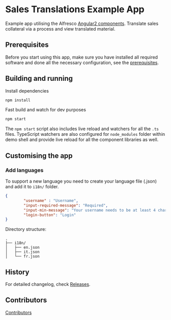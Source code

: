 # Sales Translations Example App

Example app utilising the Alfresco [Angular2 components](https://github.com/Alfresco/alfresco-ng2-components). Translate sales collateral via a process and view translated material.

## Prerequisites

Before you start using this app, make sure you have installed all required software and done all the 
necessary configuration, see the [prerequisites](PREREQUISITES.md).

## Building and running

Install dependencies

```sh
npm install
```

Fast build and watch for dev purposes

```sh
npm start
```

The `npm start` script also includes live reload and watchers for all the `.ts` files.
TypeScript watchers are also configured for `node_modules` folder within demo shell
and provide live reload for all the component libraries as well.

## Customising the app

### Add languages
To support a new language you need to create your language file (.json) and add it to `i18n/` folder.

```json
{
        "username" : "Username",
        "input-required-message": "Required",
        "input-min-message": "Your username needs to be at least 4 characters.",
        "login-button": "Login"
}
```

Directory structure:
```
.
├── i18n/
│   ├── en.json
│   ├── it.json
│   └── fr.json
```


## History

For detailed changelog, check [Releases](https://github.com/Alfresco/sales-translations-example-app/releases).

## Contributors

[Contributors](https://github.com/Alfresco/sales-translations-example-app/graphs/contributors)

